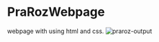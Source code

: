 # PraRozWebpage
webpage with using html and css.
![praroz-output](https://github.com/Tarunj211/PraRozWebpage/assets/132439784/99901e24-d902-4194-9792-b02d7938469e)
